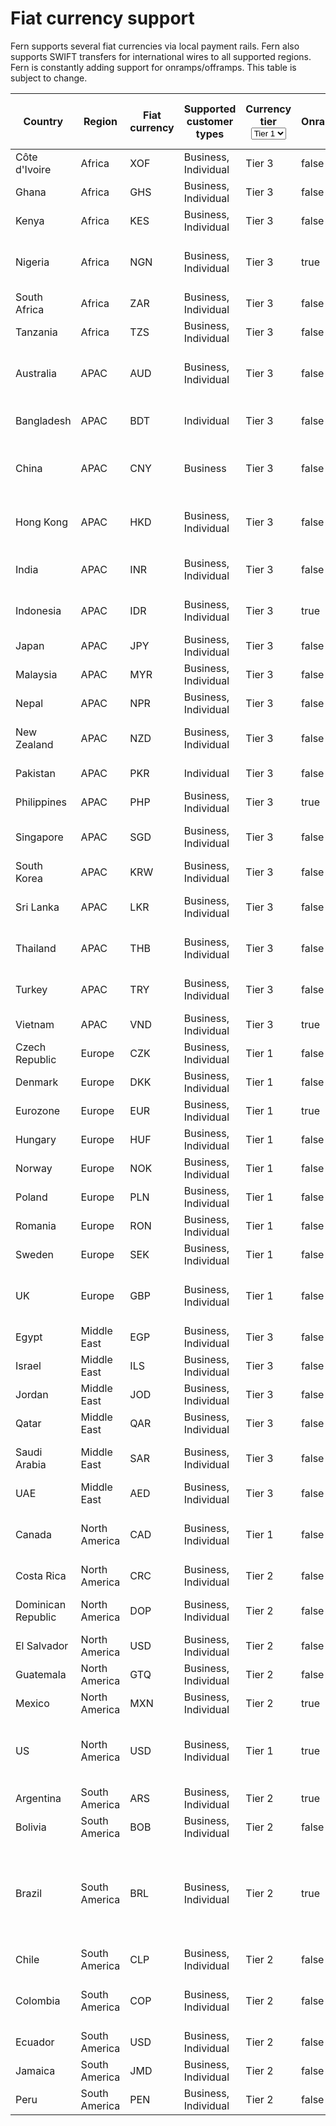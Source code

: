 # Fiat currency support

Fern supports several fiat currencies via local payment rails. Fern also supports SWIFT transfers for international wires to all supported regions. Fern is constantly adding support for onramps/offramps. This table is subject to change.

<table data-full-width="true"><thead><tr><th width="167.625">Country</th><th>Region</th><th>Fiat currency</th><th width="239.2734375">Supported customer types</th><th>Currency tier<select><option value="NVT9TYR16TFP" label="Tier 1" color="blue"></option><option value="glytxarbtcuz" label="Tier 2" color="blue"></option><option value="07Na9o5Y6OK7" label="Tier 3" color="blue"></option></select></th><th data-type="checkbox">Onramps</th><th data-type="checkbox">Offramps</th><th width="243.04296875">Local payment rail</th><th width="233.12109375">Settlement time</th><th data-hidden>Payin<select><option value="RRIcOwyiRxEF" label="In progress" color="blue"></option><option value="775wILUEycgz" label="Live" color="blue"></option><option value="eSCyPse0rLhc" label="Not supported" color="blue"></option></select></th><th data-hidden>Payout<select><option value="kxRlEb2XyPHO" label="In progress" color="blue"></option><option value="HPUO8hvYj20k" label="Live" color="blue"></option><option value="rKqb9GGze6h5" label="Not supported" color="blue"></option></select></th><th data-hidden>Required payment account details</th></tr></thead><tbody><tr><td>Côte d'Ivoire</td><td>Africa</td><td>XOF</td><td>Business, Individual</td><td><span data-option="07Na9o5Y6OK7">Tier 3</span></td><td>false</td><td>false</td><td>Local</td><td>T+1</td><td><span data-option="RRIcOwyiRxEF">In progress</span></td><td><span data-option="kxRlEb2XyPHO">In progress</span></td><td>TBD</td></tr><tr><td>Ghana</td><td>Africa</td><td>GHS</td><td>Business, Individual</td><td><span data-option="07Na9o5Y6OK7">Tier 3</span></td><td>false</td><td>true</td><td>GhIPSS</td><td>Real-time</td><td><span data-option="RRIcOwyiRxEF">In progress</span></td><td><span data-option="HPUO8hvYj20k">Live</span></td><td>Account number</td></tr><tr><td>Kenya</td><td>Africa</td><td>KES</td><td>Business, Individual</td><td><span data-option="07Na9o5Y6OK7">Tier 3</span></td><td>false</td><td>true</td><td>KIBBS, PesaLink</td><td>T+3</td><td><span data-option="eSCyPse0rLhc">Not supported</span></td><td><span data-option="HPUO8hvYj20k">Live</span></td><td>Account number</td></tr><tr><td>Nigeria</td><td>Africa</td><td>NGN</td><td>Business, Individual</td><td><span data-option="07Na9o5Y6OK7">Tier 3</span></td><td>true</td><td>true</td><td>NIBSS, NEFT</td><td>Real-time</td><td><span data-option="775wILUEycgz">Live</span></td><td><span data-option="HPUO8hvYj20k">Live</span></td><td>NUBAN code<br>Account number</td></tr><tr><td>South Africa</td><td>Africa</td><td>ZAR</td><td>Business, Individual</td><td><span data-option="07Na9o5Y6OK7">Tier 3</span></td><td>false</td><td>true</td><td>RTGS, EFT</td><td>T+1</td><td><span data-option="eSCyPse0rLhc">Not supported</span></td><td><span data-option="HPUO8hvYj20k">Live</span></td><td>Account number</td></tr><tr><td>Tanzania</td><td>Africa</td><td>TZS</td><td>Business, Individual</td><td><span data-option="07Na9o5Y6OK7">Tier 3</span></td><td>false</td><td>true</td><td>RTGS</td><td>T+2</td><td><span data-option="eSCyPse0rLhc">Not supported</span></td><td><span data-option="HPUO8hvYj20k">Live</span></td><td>Account number</td></tr><tr><td>Australia</td><td>APAC</td><td>AUD</td><td>Business, Individual</td><td><span data-option="07Na9o5Y6OK7">Tier 3</span></td><td>false</td><td>true</td><td>BECS</td><td>T+0 / T+1</td><td><span data-option="RRIcOwyiRxEF">In progress</span></td><td><span data-option="HPUO8hvYj20k">Live</span></td><td>BSB number<br>Account number</td></tr><tr><td>Bangladesh</td><td>APAC</td><td>BDT</td><td>Individual</td><td><span data-option="07Na9o5Y6OK7">Tier 3</span></td><td>false</td><td>true</td><td>BEFTN</td><td>T+1</td><td><span data-option="eSCyPse0rLhc">Not supported</span></td><td><span data-option="HPUO8hvYj20k">Live</span></td><td>Bank code<br>Account number</td></tr><tr><td>China</td><td>APAC</td><td>CNY</td><td>Business</td><td><span data-option="07Na9o5Y6OK7">Tier 3</span></td><td>false</td><td>true</td><td>CNAPS</td><td>T+3</td><td><span data-option="eSCyPse0rLhc">Not supported</span></td><td><span data-option="HPUO8hvYj20k">Live</span></td><td>CNAPS code<br>Account number</td></tr><tr><td>Hong Kong</td><td>APAC</td><td>HKD</td><td>Business, Individual</td><td><span data-option="07Na9o5Y6OK7">Tier 3</span></td><td>false</td><td>true</td><td>HKICL (CHATS / ECG)</td><td>Real-time / T+1</td><td><span data-option="RRIcOwyiRxEF">In progress</span></td><td><span data-option="HPUO8hvYj20k">Live</span></td><td>Clearing code<br>Account number</td></tr><tr><td>India</td><td>APAC</td><td>INR</td><td>Business, Individual</td><td><span data-option="07Na9o5Y6OK7">Tier 3</span></td><td>false</td><td>true</td><td>NEFT, RTGS, IMPS</td><td>Real-time</td><td><span data-option="eSCyPse0rLhc">Not supported</span></td><td><span data-option="HPUO8hvYj20k">Live</span></td><td>IFSC code<br>Account number</td></tr><tr><td>Indonesia</td><td>APAC</td><td>IDR</td><td>Business, Individual</td><td><span data-option="07Na9o5Y6OK7">Tier 3</span></td><td>true</td><td>true</td><td>SKN, RTGS</td><td>Real-time / T+1</td><td><span data-option="775wILUEycgz">Live</span></td><td><span data-option="HPUO8hvYj20k">Live</span></td><td>Bank code<br>Account number</td></tr><tr><td>Japan</td><td>APAC</td><td>JPY</td><td>Business, Individual</td><td><span data-option="07Na9o5Y6OK7">Tier 3</span></td><td>false</td><td>true</td><td>Zengin</td><td>T+0</td><td><span data-option="eSCyPse0rLhc">Not supported</span></td><td><span data-option="HPUO8hvYj20k">Live</span></td><td>Account number</td></tr><tr><td>Malaysia</td><td>APAC</td><td>MYR</td><td>Business, Individual</td><td><span data-option="07Na9o5Y6OK7">Tier 3</span></td><td>false</td><td>true</td><td>IBG, RENTAS</td><td>Real-time / T+1</td><td><span data-option="eSCyPse0rLhc">Not supported</span></td><td><span data-option="HPUO8hvYj20k">Live</span></td><td>Account number</td></tr><tr><td>Nepal</td><td>APAC</td><td>NPR</td><td>Business, Individual</td><td><span data-option="07Na9o5Y6OK7">Tier 3</span></td><td>false</td><td>false</td><td>Local</td><td>Real-time / T+2</td><td><span data-option="eSCyPse0rLhc">Not supported</span></td><td><span data-option="kxRlEb2XyPHO">In progress</span></td><td>TBD</td></tr><tr><td>New Zealand</td><td>APAC</td><td>NZD</td><td>Business, Individual</td><td><span data-option="07Na9o5Y6OK7">Tier 3</span></td><td>false</td><td>false</td><td>Local</td><td>T+1</td><td><span data-option="eSCyPse0rLhc">Not supported</span></td><td><span data-option="kxRlEb2XyPHO">In progress</span></td><td>Bank code<br>Account number</td></tr><tr><td>Pakistan</td><td>APAC</td><td>PKR</td><td>Individual</td><td><span data-option="07Na9o5Y6OK7">Tier 3</span></td><td>false</td><td>true</td><td>RAAST, IBFT</td><td>Real-time</td><td><span data-option="eSCyPse0rLhc">Not supported</span></td><td><span data-option="HPUO8hvYj20k">Live</span></td><td>IBAN</td></tr><tr><td>Philippines</td><td>APAC</td><td>PHP</td><td>Business, Individual</td><td><span data-option="07Na9o5Y6OK7">Tier 3</span></td><td>true</td><td>true</td><td>InstaPay, PESONet</td><td>Real-time / T+1</td><td><span data-option="775wILUEycgz">Live</span></td><td><span data-option="HPUO8hvYj20k">Live</span></td><td>Account number</td></tr><tr><td>Singapore</td><td>APAC</td><td>SGD</td><td>Business, Individual</td><td><span data-option="07Na9o5Y6OK7">Tier 3</span></td><td>false</td><td>true</td><td>FAST, MEPS</td><td>Real-time</td><td><span data-option="RRIcOwyiRxEF">In progress</span></td><td><span data-option="HPUO8hvYj20k">Live</span></td><td>Bank code<br>Account number</td></tr><tr><td>South Korea</td><td>APAC</td><td>KRW</td><td>Business, Individual</td><td><span data-option="07Na9o5Y6OK7">Tier 3</span></td><td>false</td><td>false</td><td>Local</td><td>Real-time / T+1</td><td><span data-option="eSCyPse0rLhc">Not supported</span></td><td><span data-option="kxRlEb2XyPHO">In progress</span></td><td>Account number</td></tr><tr><td>Sri Lanka</td><td>APAC</td><td>LKR</td><td>Business, Individual</td><td><span data-option="07Na9o5Y6OK7">Tier 3</span></td><td>false</td><td>false</td><td>Local</td><td>T+0</td><td><span data-option="eSCyPse0rLhc">Not supported</span></td><td><span data-option="kxRlEb2XyPHO">In progress</span></td><td>Bank code<br>Account number</td></tr><tr><td>Thailand</td><td>APAC</td><td>THB</td><td>Business, Individual</td><td><span data-option="07Na9o5Y6OK7">Tier 3</span></td><td>false</td><td>true</td><td>BAHTNET, PromptPay</td><td>Real-time / T+1</td><td><span data-option="RRIcOwyiRxEF">In progress</span></td><td><span data-option="HPUO8hvYj20k">Live</span></td><td>Bank code<br>Account number</td></tr><tr><td>Turkey</td><td>APAC</td><td>TRY</td><td>Business, Individual</td><td><span data-option="07Na9o5Y6OK7">Tier 3</span></td><td>false</td><td>true</td><td>FAST, EFT</td><td>Real-time</td><td><span data-option="eSCyPse0rLhc">Not supported</span></td><td><span data-option="HPUO8hvYj20k">Live</span></td><td>IBAN<br>Account number</td></tr><tr><td>Vietnam</td><td>APAC</td><td>VND</td><td>Business, Individual</td><td><span data-option="07Na9o5Y6OK7">Tier 3</span></td><td>true</td><td>true</td><td>IBPS</td><td>Real-time / T+3</td><td><span data-option="775wILUEycgz">Live</span></td><td><span data-option="HPUO8hvYj20k">Live</span></td><td>Account number</td></tr><tr><td>Czech Republic</td><td>Europe</td><td>CZK</td><td>Business, Individual</td><td><span data-option="NVT9TYR16TFP">Tier 1</span></td><td>false</td><td>true</td><td>CERTIS</td><td>T+0 / T+1</td><td><span data-option="eSCyPse0rLhc">Not supported</span></td><td><span data-option="HPUO8hvYj20k">Live</span></td><td>IBAN</td></tr><tr><td>Denmark</td><td>Europe</td><td>DKK</td><td>Business, Individual</td><td><span data-option="NVT9TYR16TFP">Tier 1</span></td><td>false</td><td>true</td><td>NemKonto, FI</td><td>T+0 / T+1</td><td><span data-option="eSCyPse0rLhc">Not supported</span></td><td><span data-option="HPUO8hvYj20k">Live</span></td><td>IBAN</td></tr><tr><td>Eurozone</td><td>Europe</td><td>EUR</td><td>Business, Individual</td><td><span data-option="NVT9TYR16TFP">Tier 1</span></td><td>true</td><td>true</td><td>SEPA</td><td>Real-time / T+1</td><td><span data-option="775wILUEycgz">Live</span></td><td><span data-option="HPUO8hvYj20k">Live</span></td><td>IBAN</td></tr><tr><td>Hungary</td><td>Europe</td><td>HUF</td><td>Business, Individual</td><td><span data-option="NVT9TYR16TFP">Tier 1</span></td><td>false</td><td>true</td><td>GIRO</td><td>Real-time / T+1</td><td><span data-option="eSCyPse0rLhc">Not supported</span></td><td><span data-option="HPUO8hvYj20k">Live</span></td><td>IBAN</td></tr><tr><td>Norway</td><td>Europe</td><td>NOK</td><td>Business, Individual</td><td><span data-option="NVT9TYR16TFP">Tier 1</span></td><td>false</td><td>true</td><td>NICS</td><td>T+0 / T+1</td><td><span data-option="eSCyPse0rLhc">Not supported</span></td><td><span data-option="HPUO8hvYj20k">Live</span></td><td>IBAN</td></tr><tr><td>Poland</td><td>Europe</td><td>PLN</td><td>Business, Individual</td><td><span data-option="NVT9TYR16TFP">Tier 1</span></td><td>false</td><td>true</td><td>Elixir, Blue Cash</td><td>Real-time / T+1</td><td><span data-option="eSCyPse0rLhc">Not supported</span></td><td><span data-option="HPUO8hvYj20k">Live</span></td><td>IBAN</td></tr><tr><td>Romania</td><td>Europe</td><td>RON</td><td>Business, Individual</td><td><span data-option="NVT9TYR16TFP">Tier 1</span></td><td>false</td><td>true</td><td>RTGS</td><td>T+0 / T+1</td><td><span data-option="eSCyPse0rLhc">Not supported</span></td><td><span data-option="HPUO8hvYj20k">Live</span></td><td>IBAN</td></tr><tr><td>Sweden</td><td>Europe</td><td>SEK</td><td>Business, Individual</td><td><span data-option="NVT9TYR16TFP">Tier 1</span></td><td>false</td><td>true</td><td>Bankgirot</td><td>T+0 / T+1</td><td><span data-option="eSCyPse0rLhc">Not supported</span></td><td><span data-option="HPUO8hvYj20k">Live</span></td><td>IBAN</td></tr><tr><td>UK</td><td>Europe</td><td>GBP</td><td>Business, Individual</td><td><span data-option="NVT9TYR16TFP">Tier 1</span></td><td>false</td><td>true</td><td>BACS, CHAPS, Faster Payments</td><td>Real-time / T+1</td><td><span data-option="RRIcOwyiRxEF">In progress</span></td><td><span data-option="HPUO8hvYj20k">Live</span></td><td>Sort code<br>Account number</td></tr><tr><td>Egypt</td><td>Middle East</td><td>EGP</td><td>Business, Individual</td><td><span data-option="07Na9o5Y6OK7">Tier 3</span></td><td>false</td><td>true</td><td>RTGS, IPN</td><td>T+0 / T+1</td><td><span data-option="RRIcOwyiRxEF">In progress</span></td><td><span data-option="HPUO8hvYj20k">Live</span></td><td>Account number</td></tr><tr><td>Israel</td><td>Middle East</td><td>ILS</td><td>Business, Individual</td><td><span data-option="07Na9o5Y6OK7">Tier 3</span></td><td>false</td><td>true</td><td>ZAHAV</td><td>T+0 / T+1</td><td><span data-option="eSCyPse0rLhc">Not supported</span></td><td><span data-option="HPUO8hvYj20k">Live</span></td><td>IBAN</td></tr><tr><td>Jordan</td><td>Middle East</td><td>JOD</td><td>Business, Individual</td><td><span data-option="07Na9o5Y6OK7">Tier 3</span></td><td>false</td><td>false</td><td>ACH</td><td>T+1 / T+2</td><td><span data-option="eSCyPse0rLhc">Not supported</span></td><td><span data-option="kxRlEb2XyPHO">In progress</span></td><td>TBD</td></tr><tr><td>Qatar</td><td>Middle East</td><td>QAR</td><td>Business, Individual</td><td><span data-option="07Na9o5Y6OK7">Tier 3</span></td><td>false</td><td>false</td><td>QPS</td><td>T+1 / T+2</td><td><span data-option="eSCyPse0rLhc">Not supported</span></td><td><span data-option="kxRlEb2XyPHO">In progress</span></td><td>TBD</td></tr><tr><td>Saudi Arabia</td><td>Middle East</td><td>SAR</td><td>Business, Individual</td><td><span data-option="07Na9o5Y6OK7">Tier 3</span></td><td>false</td><td>true</td><td>Mada</td><td>T+0 / T+1</td><td><span data-option="eSCyPse0rLhc">Not supported</span></td><td><span data-option="HPUO8hvYj20k">Live</span></td><td>IBAN<br>Account number</td></tr><tr><td>UAE</td><td>Middle East</td><td>AED</td><td>Business, Individual</td><td><span data-option="07Na9o5Y6OK7">Tier 3</span></td><td>false</td><td>true</td><td>UAEFTS</td><td>T+0 / T+1</td><td><span data-option="RRIcOwyiRxEF">In progress</span></td><td><span data-option="HPUO8hvYj20k">Live</span></td><td>IBAN<br>Bank code</td></tr><tr><td>Canada</td><td>North America</td><td>CAD</td><td>Business, Individual</td><td><span data-option="NVT9TYR16TFP">Tier 1</span></td><td>false</td><td>true</td><td>Interac</td><td>T+1 / T+2</td><td><span data-option="RRIcOwyiRxEF">In progress</span></td><td><span data-option="HPUO8hvYj20k">Live</span></td><td>Transit number<br>Account number</td></tr><tr><td>Costa Rica</td><td>North America</td><td>CRC</td><td>Business, Individual</td><td><span data-option="glytxarbtcuz">Tier 2</span></td><td>false</td><td>true</td><td>SINPE</td><td>Real-time</td><td><span data-option="eSCyPse0rLhc">Not supported</span></td><td><span data-option="HPUO8hvYj20k">Live</span></td><td>IBAN<br>Bank code</td></tr><tr><td>Dominican Republic</td><td>North America</td><td>DOP</td><td>Business, Individual</td><td><span data-option="glytxarbtcuz">Tier 2</span></td><td>false</td><td>true</td><td>ACH</td><td>Real-time</td><td><span data-option="RRIcOwyiRxEF">In progress</span></td><td><span data-option="HPUO8hvYj20k">Live</span></td><td>IBAN<br>Tax number</td></tr><tr><td>El Salvador</td><td>North America</td><td>USD</td><td>Business, Individual</td><td><span data-option="glytxarbtcuz">Tier 2</span></td><td>false</td><td>true</td><td>Local</td><td></td><td><span data-option="eSCyPse0rLhc">Not supported</span></td><td><span data-option="HPUO8hvYj20k">Live</span></td><td>Account number</td></tr><tr><td>Guatemala</td><td>North America</td><td>GTQ</td><td>Business, Individual</td><td><span data-option="glytxarbtcuz">Tier 2</span></td><td>false</td><td>false</td><td>ACH Guatemala</td><td>T+0 / T+1</td><td><span data-option="eSCyPse0rLhc">Not supported</span></td><td><span data-option="kxRlEb2XyPHO">In progress</span></td><td>Account number</td></tr><tr><td>Mexico</td><td>North America</td><td>MXN</td><td>Business, Individual</td><td><span data-option="glytxarbtcuz">Tier 2</span></td><td>true</td><td>true</td><td>SPEI</td><td>Real-time / T+1</td><td><span data-option="775wILUEycgz">Live</span></td><td><span data-option="HPUO8hvYj20k">Live</span></td><td>CLABE number</td></tr><tr><td>US</td><td>North America</td><td>USD</td><td>Business, Individual</td><td><span data-option="NVT9TYR16TFP">Tier 1</span></td><td>true</td><td>true</td><td>ACH, Domestic wire, International wire</td><td>T+1 / T+2</td><td><span data-option="775wILUEycgz">Live</span></td><td><span data-option="HPUO8hvYj20k">Live</span></td><td>Routing number<br>Account number</td></tr><tr><td>Argentina</td><td>South America</td><td>ARS</td><td>Business, Individual</td><td><span data-option="glytxarbtcuz">Tier 2</span></td><td>true</td><td>true</td><td>Transfers 3.0</td><td>T+1 / T+2</td><td><span data-option="RRIcOwyiRxEF">In progress</span></td><td><span data-option="HPUO8hvYj20k">Live</span></td><td>Account number</td></tr><tr><td>Bolivia</td><td>South America</td><td>BOB</td><td>Business, Individual</td><td><span data-option="glytxarbtcuz">Tier 2</span></td><td>false</td><td>true</td><td>RTGS</td><td>T+0 / T+1</td><td><span data-option="eSCyPse0rLhc">Not supported</span></td><td><span data-option="HPUO8hvYj20k">Live</span></td><td>Account number</td></tr><tr><td>Brazil</td><td>South America</td><td>BRL</td><td>Business, Individual</td><td><span data-option="glytxarbtcuz">Tier 2</span></td><td>true</td><td>true</td><td>TED, DOC, Pix</td><td>Real-time / T+0</td><td><span data-option="775wILUEycgz">Live</span></td><td><span data-option="HPUO8hvYj20k">Live</span></td><td>Pix code<br>Tax number (CPF for individuals and CNPJ for companies)</td></tr><tr><td>Chile</td><td>South America</td><td>CLP</td><td>Business, Individual</td><td><span data-option="glytxarbtcuz">Tier 2</span></td><td>false</td><td>true</td><td>TEF</td><td>T+0 / T+1</td><td><span data-option="eSCyPse0rLhc">Not supported</span></td><td><span data-option="HPUO8hvYj20k">Live</span></td><td>Account number</td></tr><tr><td>Colombia</td><td>South America</td><td>COP</td><td>Business, Individual</td><td><span data-option="glytxarbtcuz">Tier 2</span></td><td>false</td><td>true</td><td>ACH Colombia</td><td>Real-time / T+1</td><td><span data-option="eSCyPse0rLhc">Not supported</span></td><td><span data-option="HPUO8hvYj20k">Live</span></td><td>Account number<br>Tax number</td></tr><tr><td>Ecuador</td><td>South America</td><td>USD</td><td>Business, Individual</td><td><span data-option="glytxarbtcuz">Tier 2</span></td><td>false</td><td>true</td><td>Local</td><td></td><td><span data-option="eSCyPse0rLhc">Not supported</span></td><td><span data-option="HPUO8hvYj20k">Live</span></td><td>Account number</td></tr><tr><td>Jamaica</td><td>South America</td><td>JMD</td><td>Business, Individual</td><td><span data-option="glytxarbtcuz">Tier 2</span></td><td>false</td><td>false</td><td>Local</td><td>T+1 / T+2</td><td><span data-option="eSCyPse0rLhc">Not supported</span></td><td><span data-option="kxRlEb2XyPHO">In progress</span></td><td>Account number</td></tr><tr><td>Peru</td><td>South America</td><td>PEN</td><td>Business, Individual</td><td><span data-option="glytxarbtcuz">Tier 2</span></td><td>false</td><td>true</td><td>CCE</td><td>T+0 / T+1</td><td><span data-option="eSCyPse0rLhc">Not supported</span></td><td><span data-option="HPUO8hvYj20k">Live</span></td><td>Account number</td></tr></tbody></table>

